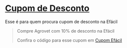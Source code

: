 # [Cupom de Desconto](https://github.com/CupomDeDesconto/Promocoes/blob/main/README.md)
Esse é para quem procura cupom de desconto na Efácil
<blockquote cite="https://asasdodesconto.com/mais-ofertas/compre-agrovet-com-10-de-desconto-na-efacil-17013"><p>Compre Agrovet com 10% de desconto na Efácil</p><footer>Confira o código para esse cupom em <a href="https://asasdodesconto.com/mais-ofertas/compre-agrovet-com-10-de-desconto-na-efacil-17013">Cupom Efácil</a></footer></blockquote>